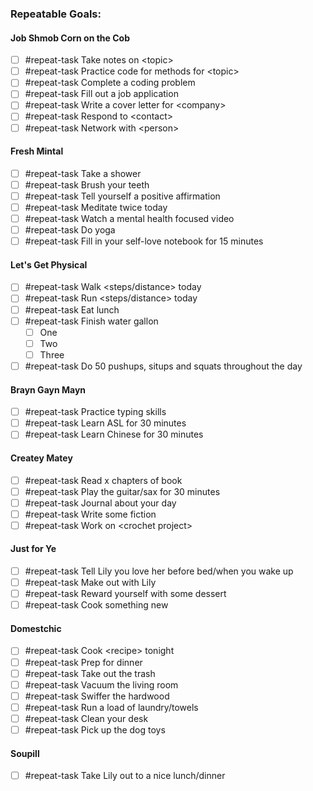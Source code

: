 ### Repeatable Goals:

#### Job Shmob Corn on the Cob
- [ ] #repeat-task Take notes on \<topic\>
- [ ] #repeat-task Practice code for methods for \<topic\>
- [ ] #repeat-task Complete a coding problem
- [ ] #repeat-task Fill out a job application
- [ ] #repeat-task Write a cover letter for \<company\>
- [ ] #repeat-task Respond to \<contact\>
- [ ] #repeat-task Network with \<person\>

#### Fresh Mintal
- [ ] #repeat-task Take a shower
- [ ] #repeat-task Brush your teeth
- [ ] #repeat-task Tell yourself a positive affirmation
- [ ] #repeat-task Meditate twice today
- [ ] #repeat-task Watch a mental health focused video
- [ ] #repeat-task Do yoga
- [ ] #repeat-task Fill in your self-love notebook for 15 minutes

#### Let's Get Physical
- [ ] #repeat-task Walk \<steps/distance\> today
- [ ] #repeat-task Run \<steps/distance\> today
- [ ] #repeat-task Eat lunch
- [ ] #repeat-task Finish water gallon
	- [ ] One
	- [ ] Two
	- [ ] Three
- [ ] #repeat-task Do 50 pushups, situps and squats throughout the day

#### Brayn Gayn Mayn
- [ ] #repeat-task Practice typing skills
- [ ] #repeat-task Learn ASL for 30 minutes
- [ ] #repeat-task Learn Chinese for 30 minutes

#### Createy Matey
- [ ] #repeat-task Read x chapters of book
- [ ] #repeat-task Play the guitar/sax for 30 minutes
- [ ] #repeat-task Journal about your day
- [ ] #repeat-task Write some fiction
- [ ] #repeat-task Work on \<crochet project\>

#### Just for Ye
- [ ] #repeat-task Tell Lily you love her before bed/when you wake up
- [ ] #repeat-task Make out with Lily 
- [ ] #repeat-task Reward yourself with some dessert
- [ ] #repeat-task Cook something new

#### Domestchic
- [ ] #repeat-task Cook \<recipe\> tonight
- [ ] #repeat-task Prep for dinner
- [ ] #repeat-task Take out the trash
- [ ] #repeat-task Vacuum the living room
- [ ] #repeat-task Swiffer the hardwood
- [ ] #repeat-task Run a load of laundry/towels
- [ ] #repeat-task Clean your desk
- [ ] #repeat-task Pick up the dog toys

#### Soupill
- [ ] #repeat-task Take Lily out to a nice lunch/dinner




